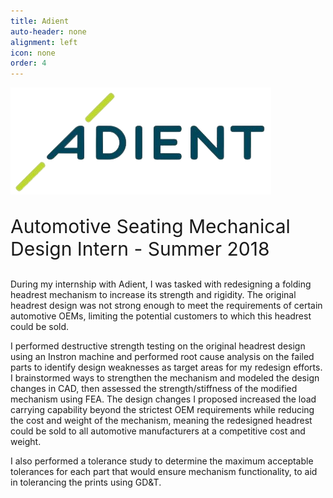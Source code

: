 ```yaml
---
title: Adient
auto-header: none
alignment: left
icon: none
order: 4
---
```

<img src="/assets/images/adient.png" alt="Adient">  
<p style="font-size:30px"> Automotive Seating Mechanical Design Intern - Summer 2018 </p>

During my internship with Adient, I was tasked with redesigning a folding headrest mechanism to increase its strength and rigidity. The original headrest design was not strong enough to meet the requirements of certain automotive OEMs, limiting the potential customers to which this headrest could be sold.

I performed destructive strength testing on the original headrest design using an Instron machine and performed root cause analysis on the failed parts to identify design weaknesses as target areas for my redesign efforts. I brainstormed ways to strengthen the mechanism and modeled the design changes in CAD, then assessed the strength/stiffness of the modified mechanism using FEA. The design changes I proposed increased the load carrying capability beyond the strictest OEM requirements while reducing the cost and weight of the mechanism, meaning the redesigned headrest could be sold to all automotive manufacturers at a competitive cost and weight.

I also performed a tolerance study to determine the maximum acceptable tolerances for each part that would ensure mechanism functionality, to aid in tolerancing the prints using GD&T.